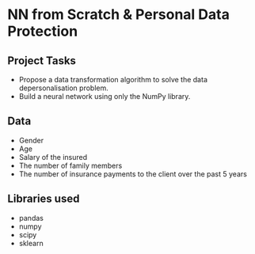 # NN from Scratch & Personal Data Protection

## Project Tasks

- Propose a data transformation algorithm to solve the data depersonalisation problem.
- Build a neural network using only the NumPy library.

## Data

- Gender
- Age
- Salary of the insured
- The number of family members
- The number of insurance payments to the client over the past 5 years

## Libraries used
- pandas
- numpy
- scipy
- sklearn